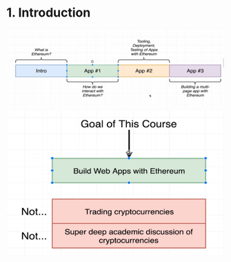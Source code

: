 #   1. Introduction

![Introduction](../imgs/1.1_FIntroduction.png)
![Introduction](../imgs/1.2_FIntroduction.png)